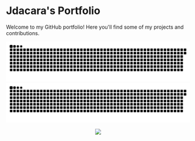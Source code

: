 ﻿# Jdacara's Portfolio

Welcome to my GitHub portfolio! Here you'll find some of my projects and contributions.

<div align="center">

![github contribution grid snake animation](https://raw.githubusercontent.com/Zlkcyber/Zlkcyber/main/github-contribution-grid-snake-dark.svg#gh-dark-mode-only)![github contribution grid snake animation](https://raw.githubusercontent.com/Zlkcyber/Zlkcyber/main/github-contribution-grid-snake.svg#gh-light-mode-only)

 <img height="50%" width="auto" src ="https://github-readme-stats.vercel.app/api?username=Jdacara36&show_icons=true&count_private=true&theme=darcula&hide_border=true&hide=issues,contribs&bg_color=00000000">
